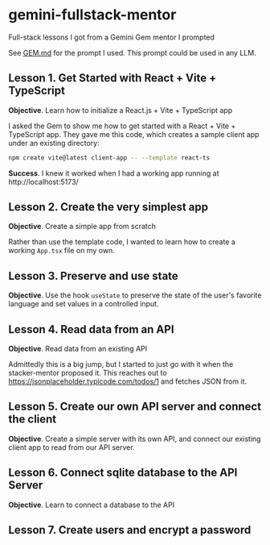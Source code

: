 # gemini-fullstack-mentor
Full-stack lessons I got from a Gemini Gem mentor I prompted

See [GEM.md](GEM.md) for the prompt I used. This prompt could be used in any LLM.

## Lesson 1. Get Started with React + Vite + TypeScript

**Objective**. Learn how to initialize a React.js + Vite + TypeScript app

I asked the Gem to show me how to get started with a React + Vite + TypeScript app. They
gave me this code, which creates a sample client app under an existing directory:

```bash
npm create vite@latest client-app -- --template react-ts
```

**Success**. I knew it worked when I had a working app running at http://localhost:5173/

## Lesson 2. Create the very simplest app

**Objective**. Create a simple app from scratch

Rather than use the template code, I wanted to learn how to create a working `App.tsx` file
on my own.

## Lesson 3. Preserve and use state

**Objective**. Use the hook `useState` to preserve the state of the user's favorite language
and set values in a controlled input.

## Lesson 4. Read data from an API

**Objective**. Read data from an existing API

Admittedly this is a big jump, but I started to just go with it when the stacker-mentor
proposed it. This reaches out to https://jsonplaceholder.typicode.com/todos/1 and fetches
JSON from it.

## Lesson 5. Create our own API server and connect the client

**Objective**. Create a simple server with its own API, and connect our existing
client app to read from our API server.

## Lesson 6. Connect sqlite database to the API Server

**Objective**. Learn to connect a database to the API

## Lesson 7. Create users and encrypt a password
